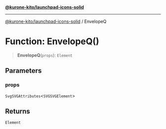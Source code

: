 [**@kurone-kito/launchpad-icons-solid**](../README.md)

***

[@kurone-kito/launchpad-icons-solid](../globals.md) / EnvelopeQ

# Function: EnvelopeQ()

> **EnvelopeQ**(`props`): `Element`

## Parameters

### props

`SvgSVGAttributes`\<`SVGSVGElement`\>

## Returns

`Element`
